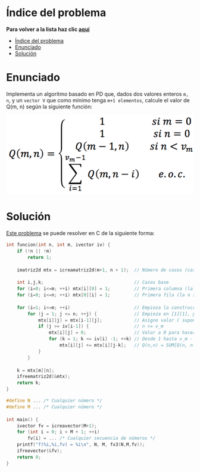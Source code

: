 # Índice del problema

**Para volver a la lista haz clic [aquí](./Index.md)**

<!-- TOC -->
* [Índice del problema](#índice-del-problema)
* [Enunciado](#enunciado)
* [Solución](#solución)
<!-- TOC -->

# Enunciado
Implementa un algoritmo basado en PD que, dados dos valores enteros ``m, n``, y un ``vector V``
que como mínimo tenga ``m+1 elementos``, calcule el valor de Q(m, n) según la siguiente
función:

![descripcion](./relacion3.png "titulo")

# Solución
[Este problema](#enunciado) se puede resolver en C de la siguiente forma:

```c
int funcion(int n, int m, ivector iv) {
    if (!n || !m) 
        return 1;
    
    imatriz2d mtx = icreamatriz2d(m+1, n + 1);  // Número de casos (casos base y con solapamiento)
    
    int i,j,k;                                  // Casos base
    for (i=0; i<=m; ++i) mtx[i][0] = 1;         // Primera columna (la m son filas)
    for (i=0; i<=n; ++i) mtx[0][i] = 1;         // Primera fila (la n son columnas)

    for (i=1; i<=m; ++i)                        // Empieza la construcción de la solución
        for (j = 1; j <= n; ++j) {              // Empieza en [1][1], pues [0][0] ya son es el caso base
            mtx[i][j] = mtx[i-1][j];            // Asigno valor ( supongo que no entrará en el if{} )
            if (j >= iv[i-1]) {                 // n >= v_m
                mtx[i][j] = 0;                  // Valor a 0 para hacer la sumatoria
                for (k = 1; k <= iv[i] -1; ++k) // Desde 1 hasta v_m - 1
                    mtx[i][j] += mtx[i][j-k];   // Q(n,n) = SUM[Q(n, n-k)]
            }
        }

    k = mtx[m][n];
    ifreematriz2d(&mtx);
    return k;
}
```

```c
#define N ... /* Cualquier número */
#define M ... /* Cualquier número */

int main() {
    ivector fv = icreavector(M+1);
    for (int i = 0; i < M + 1; ++i)
        fv[i] = ... /* Cualquier secuencia de números */
    printf("f(%i,%i,fv) = %i\n", N, M, fx3(N,M,fv));
    ifreevector(&fv);
    return 0;
}
```


